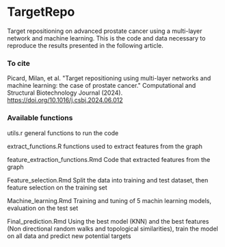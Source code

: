 # TargetRepo
Target repositioning on advanced prostate cancer using a multi-layer network and machine learning.
This is the code and data necessary to reproduce the results presented in the following article.

### To cite
Picard, Milan, et al. "Target repositioning using multi-layer networks and machine learning: the case of prostate cancer." Computational and Structural Biotechnology Journal (2024). https://doi.org/10.1016/j.csbj.2024.06.012


### Available functions
utils.r
general functions to run the code

extract_functions.R
functions used to extract features from the graph

feature_extraction_functions.Rmd
Code that extracted features from the graph

Feature_selection.Rmd
Split the data into training and test dataset, then feature selection on the training set

Machine_learning.Rmd
Training and tuning of 5 machin learning models, evaluation on the test set

Final_prediction.Rmd
Using the best model (KNN) and the best features (Non directional random walks and topological similarities), 
train the model on all data and predict new potential targets
